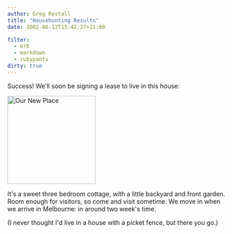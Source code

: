 ```yaml
---
author: Greg Restall
title: "Househunting Results"
date: 2002-06-12T15:42:27+11:00

filter:
  - erb
  - markdown
  - rubypants
dirty: true
---
```


<p>Success!  We'll soon be signing a lease to live in this house:</p>
<img src="https://consequently.org/images/NewPlace.jpg" width="200" height="200" alt="Our New Place" />
<p>It's a sweet three bedroom cottage, with a little backyard and front garden.  Room enough for visitors, so come and visit sometime.  We move in when we arrive in Melbourne: in around two week's time.</p>  
<p>(I never thought I'd live in a house with a picket fence, but there you go.)</p>
